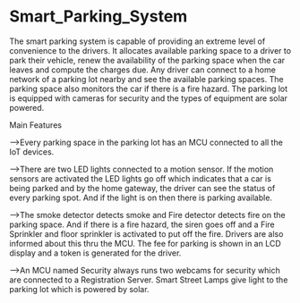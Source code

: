 # Smart_Parking_System
The smart parking system is capable of providing an extreme level of convenience to the drivers. 
It allocates available parking space to a driver to park their vehicle, renew the availability of the parking space when 
the car leaves and compute the charges due. Any driver can connect to a home network of a parking lot nearby and see the 
available parking spaces. The parking space also monitors the car if there is a fire hazard. The parking lot is equipped 
with cameras for security and the types of equipment are solar powered.

Main Features

-->Every parking space in the parking lot has an MCU connected to all the IoT devices. 

-->There are two LED lights connected to a motion sensor. If the motion sensors are activated the LED lights go off which indicates that a car is being parked and by the home gateway, the driver can see the status of every parking spot. And if the light is on then there is parking available. 

-->The smoke detector detects smoke and Fire detector detects fire on the parking space. And if there is a fire hazard, the siren goes off and a Fire Sprinkler and floor sprinkler is activated to put off the fire. Drivers are also informed about this thru the MCU. The fee for parking is shown in an LCD display and a token is generated for the driver.

-->An MCU named Security always runs two webcams for security which are connected to a Registration Server. Smart Street Lamps give light to the parking lot which is powered by solar.
